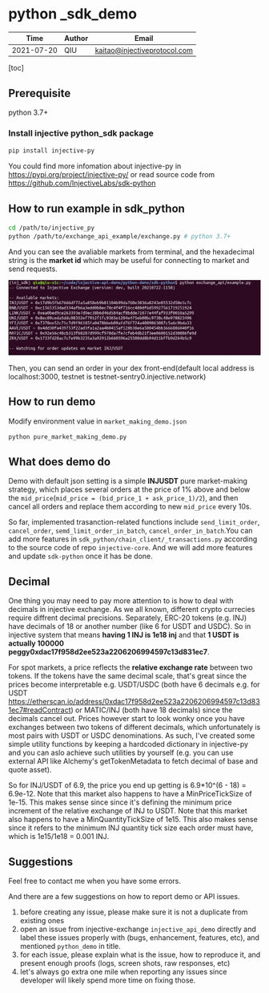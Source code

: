 # python _sdk_demo

| Time       | Author | Email                        |
| ---------- | ------ | ---------------------------- |
| 2021-07-20 | QIU    | kaitao@injectiveprotocol.com |

[toc]

## Prerequisite

python 3.7+

### Install injective python_sdk package

```bash
pip install injective-py
```

You could find more infomation about injective-py in https://pypi.org/project/injective-py/ or read source code from https://github.com/InjectiveLabs/sdk-python

## How to run example in sdk_python

```bash
cd /path/to/injective_py
python /path/to/exchange_api_example/exchange.py # python 3.7+
```

And you can see the avaliable markets from terminal, and the hexadecimal string is the **market id** which may be useful for connecting to market and send requests.

![example](README.assets/example.png)

Then, you can send an order in your dex front-end(default local address is localhost:3000, testnet is testnet-sentry0.injective.network)

## How to run demo

Modify environment value in `market_making_demo.json`

```bash
python pure_market_making_demo.py
```

## What does demo do

Demo with default json setting is a simple **INJUSDT** pure market-making strategy, which places several orders at the price of 1% above and below the `mid_price`(`mid_price = (bid_price_1 + ask_price_1)/2`), and then cancel all orders and replace them according to new `mid_price` every 10s.

So far, implemented trasanction-related functions include `send_limit_order`, `cancel_order`, `semd_limit_order_in_batch`, `cancel_order_in_batch`.You can add more features in `sdk_python/chain_client/_transactions.py` according to the source code of repo `injective-core`. And we will add more features and update `sdk-python` once it has be done.

## Decimal

One thing you may need to pay more attention to is how to deal with decimals in injective exchange. As we all known, different crypto currecies require diffrent decimal precisions. Separately, ERC-20 tokens (e.g. INJ) have decimals of 18 or another number (like 6 for USDT and USDC).  So in injective system that means **having 1 INJ is 1e18 inj** and that **1 USDT is actually 100000 peggy0xdac17f958d2ee523a2206206994597c13d831ec7**.

For spot markets, a price reflects the **relative exchange rate** between two tokens. If the tokens have the same decimal scale, that's great since the prices become interpretable e.g. USDT/USDC (both have 6 decimals e.g. for USDT https://etherscan.io/address/0xdac17f958d2ee523a2206206994597c13d831ec7#readContract) or MATIC/INJ (both have 18 decimals) since the decimals cancel out.  Prices however start to look wonky once you have exchanges between two tokens of different decimals, which unfortunately is most pairs with USDT or USDC denominations.  As such, I've created some simple utility functions by keeping a hardcoded dictionary in injective-py and you can aslo achieve such utilities by yourself (e.g. you can use external API like Alchemy's getTokenMetadata to fetch decimal of base and quote asset).

So for INJ/USDT of 6.9, the price you end up getting is 6.9*10^(6 - 18) = 6.9e-12.  Note that this market also happens to have a MinPriceTickSize of 1e-15. This makes sense since since it's defining the minimum price increment of the relative exchange of INJ to USDT.  Note that this market also happens to have a MinQuantityTickSize of 1e15. This also makes sense since it refers to the minimum INJ quantity tick size each order must have, which is 1e15/1e18 = 0.001 INJ.

## Suggestions

Feel free to contact me when you have some errors.

And there are a few suggestions on how to report demo or API  issues.

1. before creating any issue, please make sure it is not a duplicate from existing ones
2. open an issue from injective-exchange `injective_api_demo` directly and label these issues properly with (bugs, enhancement, features, etc), and mentioned `python_demo` in title.
3. for each issue, please explain what is the issue, how to reproduce it, and present enough proofs (logs, screen shots, raw responses, etc)
4. let's always go extra one mile when reporting any issues since developer will likely spend more time on fixing those.
